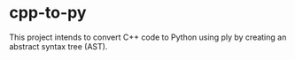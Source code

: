# cpp-to-py
This project intends to convert C++ code to Python using ply by creating an abstract syntax tree (AST).
